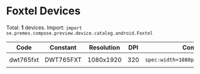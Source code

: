# Foxtel Devices

Total: **1** devices. Import: `import se.premex.compose.preview.device.catalog.android.Foxtel`

| Code | Constant | Resolution | DPI | Compose Spec | Preview Usage |
|------|----------|------------|-----|-------------|---------------|
| dwt765fxt | DWT765FXT | 1080x1920 | 320 | `spec:width=1080px,height=1920px,dpi=320` | `@Preview(device = Foxtel.DWT765FXT)` |

<!-- Generated automatically. Do not edit manually. -->
